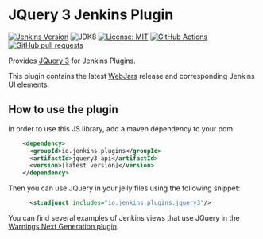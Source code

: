 # JQuery 3 Jenkins Plugin

[![Jenkins Version](https://img.shields.io/badge/Jenkins-2.138.4-green.svg?label=min.%20Jenkins)](https://jenkins.io/download/)
![JDK8](https://img.shields.io/badge/jdk-8-yellow.svg?label=min.%20JDK)
[![License: MIT](https://img.shields.io/badge/license-MIT-yellow.svg)](https://opensource.org/licenses/MIT)
[![GitHub Actions](https://github.com/jenkinsci/jquery3-api-plugin/workflows/GitHub%20Actions/badge.svg)](https://github.com/jenkinsci/jquery3-api-plugin/actions)
[![GitHub pull requests](https://img.shields.io/github/issues-pr/uhafner/jquery3-api-plugin.svg)](https://github.com/jenkinsci/jquery3-api-plugin/pulls)

Provides [JQuery 3](https://jquery.com) for Jenkins Plugins.

This plugin contains the latest [WebJars](https://www.webjars.org) release and corresponding Jenkins UI elements. 

## How to use the plugin

In order to use this JS library, add a maven dependency to your pom:
```xml
    <dependency>
      <groupId>io.jenkins.plugins</groupId>
      <artifactId>jquery3-api</artifactId>
      <version>[latest version]</version>
    </dependency>
```

Then you can use JQuery in your jelly files using the following snippet:

```xml
      <st:adjunct includes="io.jenkins.plugins.jquery3"/>
```
 
You can find several examples of Jenkins views that use JQuery in the 
[Warnings Next Generation plugin](https://github.com/jenkinsci/warnings-ng-plugin).

